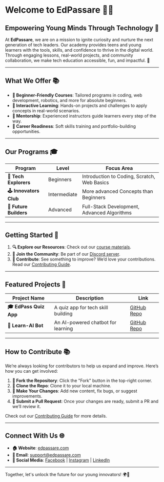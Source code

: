 # Welcome to EdPassare 🌟🌐

## Empowering Young Minds Through Technology 🎒

At **EdPassare**, we are on a mission to ignite curiosity and nurture the next generation of tech leaders. Our academy provides teens and young learners with the tools, skills, and confidence to thrive in the digital world. Through engaging lessons, real-world projects, and community collaboration, we make tech education accessible, fun, and impactful. 🚀

---

## What We Offer 📚

- **🔧 Beginner-Friendly Courses**: Tailored programs in coding, web development, robotics, and more for absolute beginners.
- **🔮 Interactive Learning**: Hands-on projects and challenges to apply concepts in real-world scenarios.
- **🤝 Mentorship**: Experienced instructors guide learners every step of the way.
- **🎨 Career Readiness**: Soft skills training and portfolio-building opportunities.

---

## Our Programs 🎓

| Program               | Level      | Focus Area                       |
|-----------------------|----------------|-----------------------------------|
| **🌟 Tech Explorers**    | Beginners    | Introduction to Coding, Scratch, Web Basics |
| **🕹️ Innovators Club**   | Intermediate    | More advanced Concepts than Beginners   |
| **🚀 Future Builders**   | Advanced    | Full-Stack Development, Advanced Algorithms |

---

## Getting Started 🚀

1. **🔍 Explore our Resources**: Check out our [course materials](https://resources.edpassare.com/).
2. **🤝 Join the Community**: Be part of our [Discord server](https://discord.com/invite/UqStqfjZ).
3. **🚩 Contribute**: See something to improve? We’d love your contributions. Read our [Contributing Guide](CONTRIBUTING.md).

---

## Featured Projects 🎨

| Project Name          | Description                          | Link                                    |
|-----------------------|--------------------------------------|-----------------------------------------|
| **🎓 EdPass Quiz App**   | A quiz app for tech skill building   | [GitHub Repo](https://github.com/EdPassare/quiz-app) |
| **🤖 Learn-AI Bot**      | An AI-powered chatbot for learning   | [GitHub Repo](https://github.com/EdPassare/learn-ai-bot) |

---

## How to Contribute 📚

We’re always looking for contributors to help us expand and improve. Here’s how you can get involved:

1. **🔄 Fork the Repository**: Click the "Fork" button in the top-right corner.
2. **📂 Clone the Repo**: Clone it to your local machine.
3. **🔧 Make Your Changes**: Add new content, fix bugs, or suggest improvements.
4. **🚪 Submit a Pull Request**: Once your changes are ready, submit a PR and we’ll review it.

Check out our [Contributing Guide](CONTRIBUTING.md) for more details.

---

## Connect With Us 🌐

- **🏠 Website**: [edpassare.com](https://www.edpassare.com)
- **📧 Email**: support@edpassare.com
- **🕺 Social Media**: [Facebook](https://www.facebook.com/people/Edpass%C4%81re/100094650656941/?mibextid=ZbWKwL) | [Instagram](https://www.instagram.com/edpassare/?igsh=cmc0NGFwcWJ5dG9t) | [LinkedIn](https://ng.linkedin.com/company/edpassare-academy-and-tech-school)

---

Together, let's unlock the future for our young innovators! 🌍💚

